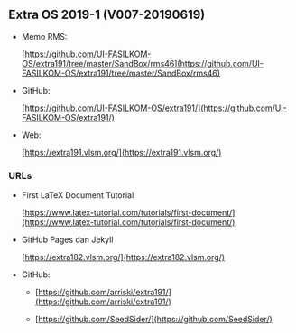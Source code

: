 ## Extra OS 2019-1 (V007-20190619)

- Memo RMS:

  [https://github.com/UI-FASILKOM-OS/extra191/tree/master/SandBox/rms46](https://github.com/UI-FASILKOM-OS/extra191/tree/master/SandBox/rms46)

- GitHub:

  [https://github.com/UI-FASILKOM-OS/extra191/](https://github.com/UI-FASILKOM-OS/extra191/)

- Web:

  [https://extra191.vlsm.org/](https://extra191.vlsm.org/)


### URLs

- First LaTeX Document Tutorial 

  [https://www.latex-tutorial.com/tutorials/first-document/](https://www.latex-tutorial.com/tutorials/first-document/)

- GitHub Pages dan Jekyll

  [https://extra182.vlsm.org/](https://extra182.vlsm.org/)

- GitHub:

  - [https://github.com/arriski/extra191/](https://github.com/arriski/extra191/)

  - [https://github.com/SeedSider/](https://github.com/SeedSider/)



